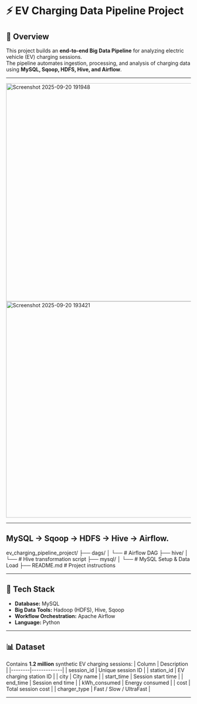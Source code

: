 # ⚡ EV Charging Data Pipeline Project

## 🚀 Overview
This project builds an **end-to-end Big Data Pipeline** for analyzing electric vehicle (EV) charging sessions.  
The pipeline automates ingestion, processing, and analysis of charging data using **MySQL, Sqoop, HDFS, Hive, and Airflow**.

---

<img width="1307" height="593" alt="Screenshot 2025-09-20 191948" src="https://github.com/user-attachments/assets/29f535d8-fc38-4f5d-b34b-d9c821efe28a" />
<img width="1309" height="588" alt="Screenshot 2025-09-20 193421" src="https://github.com/user-attachments/assets/f7550475-bbdf-462a-8d08-f36f3f32d5a5" />


---
MySQL → Sqoop → HDFS → Hive → Airflow.
---

ev_charging_pipeline_project/
├── dags/
│ └── # Airflow DAG
├── hive/
│ └── # Hive transformation script
├── mysql/
│ └── # MySQL Setup & Data Load
├── README.md # Project instructions

---


## 🧰 Tech Stack
- **Database:** MySQL  
- **Big Data Tools:** Hadoop (HDFS), Hive, Sqoop  
- **Workflow Orchestration:** Apache Airflow  
- **Language:** Python

---

## 📊 Dataset
Contains **1.2 million** synthetic EV charging sessions:
| Column | Description |
|--------|-------------|
| session_id | Unique session ID |
| station_id | EV charging station ID |
| city | City name |
| start_time | Session start time |
| end_time | Session end time |
| kWh_consumed | Energy consumed |
| cost | Total session cost |
| charger_type | Fast / Slow / UltraFast |

---














